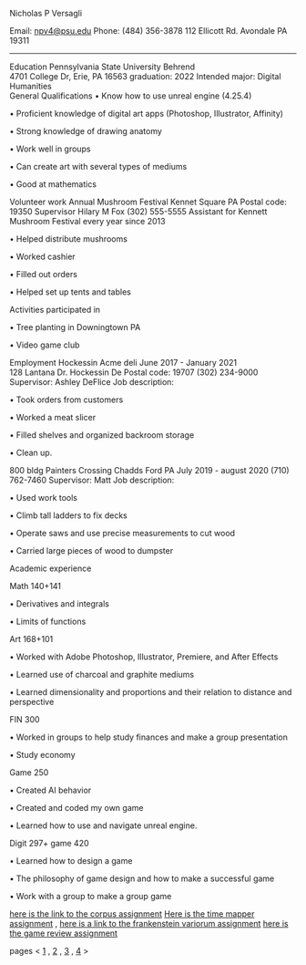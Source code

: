 
Nicholas P Versagli

Email: npv4@psu.edu          Phone: (484) 356-3878         112 Ellicott Rd. Avondale PA 19311
 ____________________________________________________________________________                                                                                                                                                                          
Education
Pennsylvania State University Behrend                                                                          
4701 College Dr, Erie, PA 16563                                                                                     graduation: 2022
Intended major: Digital Humanities 											
General Qualifications
•	Know how to use unreal engine (4.25.4)

•	Proficient knowledge of digital art apps (Photoshop, Illustrator, Affinity)

•	Strong knowledge of drawing anatomy

•	Work well in groups

•	Can create art with several types of mediums

•	Good at mathematics 

Volunteer work
Annual Mushroom Festival 
Kennet Square PA 
Postal code: 19350
Supervisor Hilary M Fox (302) 555-5555
Assistant for Kennett Mushroom Festival every year since 2013

•	Helped distribute mushrooms

•	Worked cashier 

•	Filled out orders

•	Helped set up tents and tables

Activities participated in

•	Tree planting in Downingtown PA

•	Video game club 

Employment
Hockessin Acme deli                                                                             June 2017 - January 2021        
128 Lantana Dr. Hockessin De
Postal code: 19707
(302) 234-9000
Supervisor: Ashley DeFlice
Job description:

•	Took orders from customers

•	Worked a meat slicer 

•	Filled shelves and organized backroom storage

•	Clean up.

800 bldg Painters Crossing Chadds Ford PA                                          July 2019 - august 2020
(710) 762-7460
Supervisor: Matt
Job description: 

•	Used work tools

•	Climb tall ladders to fix decks

•	Operate saws and use precise measurements to cut wood

•	Carried large pieces of wood to dumpster

Academic experience

Math 140+141

•	Derivatives and integrals

•	Limits of functions

Art 168+101

•	Worked with Adobe Photoshop, Illustrator, Premiere, and After Effects


•	Learned use of charcoal and graphite mediums

•	Learned dimensionality and proportions and their relation to distance and perspective

FIN 300

•	Worked in groups to help study finances and make a group presentation

•	Study economy

Game 250

•	Created AI behavior 

•	Created and coded my own game

•	Learned how to use and navigate unreal engine.

Digit 297+ game 420

•	Learned how to design a game

•	The philosophy of game design and how to make a successful game 

•	Work with a group to make a group game




[here is the link to the corpus assignment](index5.md) [Here is the time mapper assignment](index6.md) , [here is a link to the frankenstein variorum assignment](variorum.md) [here is the game review assignment](index7.md)


pages < [1](index.md) , [2](index2.md) , [3](index3.md) , [4](index4.md) >


